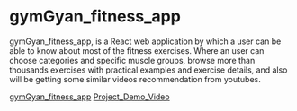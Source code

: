 # gymGyan_fitness_app
gymGyan_fitness_app, is a React web application by which a user can be able to know about most of the fitness exercises. Where an user can choose categories and specific muscle groups, browse more than thousands exercises with practical examples and exercise details, and also will be getting some similar videos recommendation from youtubes.

<a href="https://gymgyan.netlify.app/" target="_blank">gymGyan_fitness_app</a> 
<a href="https://drive.google.com/file/d/1ahx_i3KGLMhu5XMO-u6g71tLP8livFmC/view?usp=share_link">Project_Demo_Video</a>
